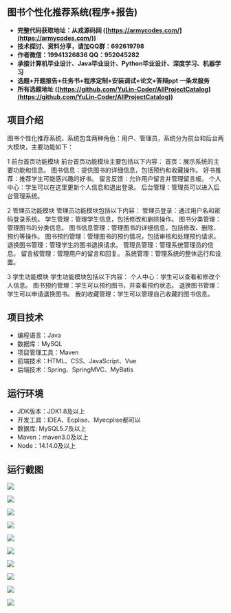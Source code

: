 ## 图书个性化推荐系统(程序+报告)

- <b>完整代码获取地址：从戎源码网 ([https://armycodes.com/](https://armycodes.com/))</b>
- <b>技术探讨、资料分享，请加QQ群：692619798</b> 
- <b>作者微信：19941326836  QQ：952045282</b> 
- <b>承接计算机毕业设计、Java毕业设计、Python毕业设计、深度学习、机器学习</b>
- <b>选题+开题报告+任务书+程序定制+安装调试+论文+答辩ppt 一条龙服务</b>
- <b>所有选题地址 ([https://github.com/YuLin-Coder/AllProjectCatalog](https://github.com/YuLin-Coder/AllProjectCatalog)) </b>

## 项目介绍
图书个性化推荐系统，系统包含两种角色：用户、管理员，系统分为前台和后台两大模块，主要功能如下：

1 前台首页功能模块
前台首页功能模块主要包括以下内容：
首页：展示系统的主要功能和信息。
图书信息：提供图书的详细信息，包括预约和收藏操作。
好书推荐：推荐学生可能感兴趣的好书。
留言反馈：允许用户留言并管理留言板。
个人中心：学生可以在这里更新个人信息和退出登录。
后台管理：管理员可以进入后台管理系统。

2 管理员功能模块
管理员功能模块包括以下内容：
管理员登录：通过用户名和密码登录系统。
学生管理：管理学生信息，包括修改和删除操作。
图书分类管理：管理图书的分类信息。
图书信息管理：管理图书的详细信息，包括修改、删除、预约等操作。
图书预约管理：管理图书的预约情况，包括审核和处理预约请求。
退换图书管理：管理学生的图书退换请求。
管理员管理：管理系统管理员的信息。
留言板管理：管理用户的留言和回复。
系统管理：管理系统的整体运行和设置。

3 学生功能模块
学生功能模块包括以下内容：
个人中心：学生可以查看和修改个人信息。
图书预约管理：学生可以预约图书，并查看预约状态。
退换图书管理：学生可以申请退换图书。
我的收藏管理：学生可以管理自己收藏的图书信息。

## 项目技术
- 编程语言：Java
- 数据库：MySQL
- 项目管理工具：Maven
- 前端技术：HTML、CSS、JavaScript、Vue
- 后端技术：Spring、SpringMVC、MyBatis

## 运行环境
- JDK版本：JDK1.8及以上
- 开发工具：IDEA、Ecplise、Myecplise都可以
- 数据库: MySQL5.7及以上
- Maven：maven3.0及以上
- Node：14.14.0及以上

## 运行截图
![](screenshot/1.png)

![](screenshot/2.png)

![](screenshot/3.png)

![](screenshot/4.png)

![](screenshot/5.png)

![](screenshot/6.png)

![](screenshot/7.png)

![](screenshot/8.png)

![](screenshot/9.png)

![](screenshot/10.png)
